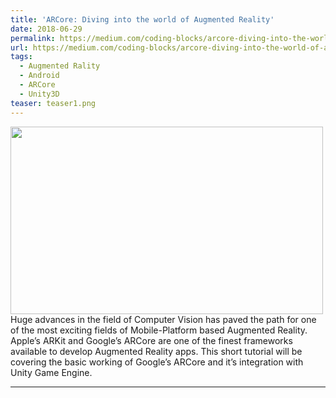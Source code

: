 ```yaml
---
title: 'ARCore: Diving into the world of Augmented Reality'
date: 2018-06-29
permalink: https://medium.com/coding-blocks/arcore-diving-into-the-world-of-augmented-reality-31ba228d8530
url: https://medium.com/coding-blocks/arcore-diving-into-the-world-of-augmented-reality-31ba228d8530
tags:
  - Augmented Rality
  - Android
  - ARCore
  - Unity3D
teaser: teaser1.png
---
```


<!-- ![Alt text](https://shivangchopra11.github.io/images/teaser1.png) \ -->
<img src="https://shivangchopra11.github.io/images/teaser1.png" width="500" height="300" /><br />
Huge advances in the field of Computer Vision has paved the path for one of the most exciting fields of Mobile-Platform based Augmented Reality. Apple’s ARKit and Google’s ARCore are one of the finest frameworks available to develop Augmented Reality apps. This short tutorial will be covering the basic working of Google’s ARCore and it’s integration with Unity Game Engine.

---
